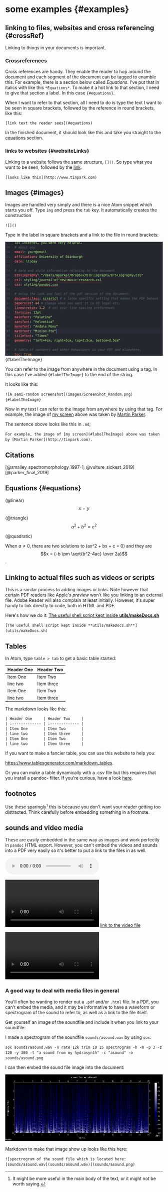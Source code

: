 # some examples {#examples}

## linking to files, websites and cross referencing {#crossRef}
Linking to things in your documents is important.

### Crossreferences
Cross references are handy. They enable the reader to hop around the document and each segment of the document can be tagged to enamble this. For example, there is a section below called *Equations*. I've put that in italics with like this `*Equations*`. To make it a hot link to that section, I need to give that section a label. In this case `{#equations}`.

When I want to refer to that section, all I need to do is type the text I want to be seen in square brackets, followed by the reference in round brackets, like this:

~~~~
[link text the reader sees](#equations)
~~~~

In the finished document, it should look like this and take you straight to the [equations](#equations) section.

### links to websites {#websiteLinks}

Linking to a website follows the same structure, `[]()`. So type what you want to be seen, followed by the [link](http://www.tinpark.com).

`[looks like this](http://www.tinpark.com)`

## Images {#images}

Images are handled very simply and there is a nice Atom snippet which starts you off. Type `img` and press the `tab` key. It automatically creates the construction

`![]()`

Type in the label in square brackets and a link to the file in round brackets:

![A semi-random screenshot](images/ScreenShot_Random.png){#labelTheImage}

You can refer to the image from anywhere in the document using a tag. In this case I've added `{#labelTheImage}` to the end of the string.

It looks like this:

`![A semi-random screenshot](images/ScreenShot_Random.png){#labelTheImage}`

Now in my text I can refer to the image from anywhere by using that tag. For example, the image of [my screen](#labelTheImage) above was taken by [Martin Parker](http://tinpark.com).

The sentence obove looks like this in `.md`;  

`For example, the image of [my screen](#labelTheImage) above was taken by [Martin Parker](http://tinpark.com).`

## Citations

[@smalley_spectromorphology_1997-1, @vulture_sickest_2019]
[@parker_final_2019]

## Equations {#equations}

(@linear)
$$x=y$$

(@triangle)
$$a^2 + b^2 = c^2$$

(@quadratic)

When $a \ne 0$, there are two solutions to \(ax^2 + bx + c = 0\) and they are
$$x = {-b \pm \sqrt{b^2-4ac} \over 2a}$$.

## Linking to actual files such as videos or scripts

This is a similar process to adding images or links. Note however that certain PDF readers like Apple's *preview* won't like you linking to an external file. Adobe Reader will also complain at least initially. However, it's super handy to link directly to code, both in HTML and PDF.

Here's how we do it:
[The useful shell script kept inside **utils/makeDocs.sh**](utils/makeDocs.sh)

`[The useful shell script kept inside **utils/makeDocs.sh**](utils/makeDocs.sh)`

## Tables

In Atom, type `table > tab` to get a basic table started:

| Header One     | Header Two     |   
| :------------- | :------------- |
| Item One       | Item Two       |
| line two       | Item three     |
| Item One       | Item Two       |
| line two       | Item three     |

The markdown looks like this:

~~~~~~~~~
| Header One     | Header Two     |   
| :------------- | :------------- |
| Item One       | Item Two       |
| line two       | Item three     |
| Item One       | Item Two       |
| line two       | Item three     |

~~~~~~~~~

If you want to make a fancier table, you can use this website to help you:

<https://www.tablesgenerator.com/markdown_tables>.

Or you can make a table dynamically with a .csv file but this requires that you install a pandoc- filter. If you're curious, have a look [here](https://hackage.haskell.org/package/pandoc-csv2table).

## footnotes
Use these sparingly[^FN] this is because you don't want your reader getting too distracted. Think carefully before embedding something in a footnote.

[^FN]: It might be more useful in the main body of the text, or it might not be worth saying.

## sounds and video media

These are easily embedded in the same way as images and work perfectly in `pandoc` HTML export. However, you can't embed the videos and sounds into a PDF very easily so it's better to put a link to the files in as well.

![a sound - something from my hydrasynth, find the *asound.wav* inside the [*sounds* directory](sounds)](sounds/asound.wav)


![a film - really old from 2011](videos/avideo.mov)
[link to the video file](videos/avideo.mov)


![a very wide video test for the CSS](videos/wideVid.mov)


### A good way to deal with media files in general

You'll often be wanting to render out a `.pdf` and/or `.html` file. In a PDF, you can't embed the media, and it may be informative to have a waveform or spectrogram of the sound to refer to, as well as a link to the file itself.

Get yourself an image of the soundfile and include it when you link to your soundfile:

I made a spectrogram of the soundfile `sounds/asound.wav` by using `sox`:

`sox sounds/asound.wav -n rate 12k trim 10 15 spectrogram -h -m -p 3 -z 120 -y 300 -t "a sound from my hydrasynth" -c "asound" -o sounds/asound.png`

I can then embed the sound file image into the document:

![spectrogram of the sound file which is located here: [sounds/asound.wav](sounds/asound.wav)](sounds/asound.png)

Markdown to make that image show up looks like this here:

`![spectrogram of the sound file which is located here: [sounds/asound.wav](sounds/asound.wav)](sounds/asound.png)`
